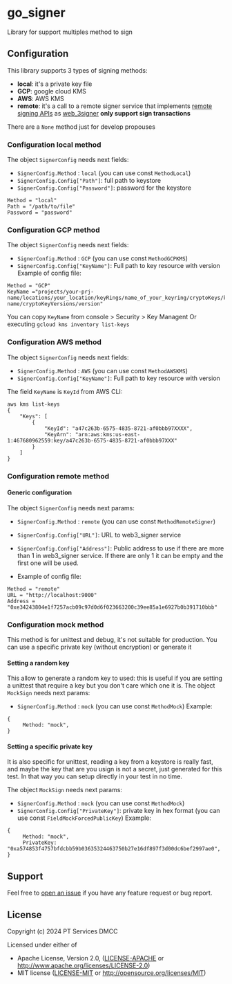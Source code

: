 # go_signer
Library for support multiples method to sign

## Configuration
This library supports 3 types of signing methods: 
- **local**: it's a private key file
- **GCP**: google cloud KMS
- **AWS**: AWS KMS
- **remote**: it's a call to a remote signer service that implements [remote signing APIs](https://github.com/ethereum/remote-signing-api?tab=readme-ov-file) as [web_3signer](https://docs.web3signer.consensys.io/) **only support sign transactions**

There are a `None` method just for develop propouses

### Configuration local method
The object `SignerConfig` needs next fields:
- `SignerConfig.Method` : `local`  (you can use const `MethodLocal`)
- `SignerConfig.Config["Path"]`: full path to keystore
- `SignerConfig.Config["Password"]`: password for the keystore
```
Method = "local"
Path = "/path/to/file"
Password = "password"
```

### Configuration GCP method
The object `SignerConfig` needs next fields:
- `SignerConfig.Method` : `GCP`  (you can use const `MethodGCPKMS`)
- `SignerConfig.Config["KeyName"]`: Full path to key resource with version
Example of config file:
```
Method = "GCP" 
KeyName ="projects/your-prj-name/locations/your_location/keyRings/name_of_your_keyring/cryptoKeys/key-name/cryptoKeyVersions/version"
```
You can copy `KeyName` from console > Security > Key Managent 
Or executing `gcloud kms inventory list-keys`

### Configuration AWS method
The object `SignerConfig` needs next fields:
- `SignerConfig.Method` : `AWS`  (you can use const `MethodAWSKMS`)
- `SignerConfig.Config["KeyName"]`: Full path to key resource with version

The field `KeyName` is `KeyId` from AWS CLI: 
```
aws kms list-keys
{
    "Keys": [
        {
            "KeyId": "a47c263b-6575-4835-8721-af0bbb97XXXX",
            "KeyArn": "arn:aws:kms:us-east-1:467680962559:key/a47c263b-6575-4835-8721-af0bbb97XXX"
        }
    ]
}
```

### Configuration remote method
#### Generic configuration
The object `SignerConfig` needs next params:
- `SignerConfig.Method` : `remote` (you can use const `MethodRemoteSigner`)
- `SignerConfig.Config["URL"]`: URL to web3_signer service
- `SignerConfig.Config["Address"]`: Public address to use if there are more than 1 in web3_signer service. If there are only 1 it can be empty and the first one will be used.

- Example of config file:
```
Method = "remote"
URL = "http://localhost:9000"
Address = "0xe34243804e1f7257acb09c97d0d6f023663200c39ee85a1e6927b0b391710bbb"
```


### Configuration mock method
This method is for unittest and debug, it's not suitable for production. 
You can use a specific private key (without encryption) or generate it
#### Setting a random key
This allow to generate a random key to used: this is useful if you are setting a unittest that require a key but you don't care which one it is.
The object `MockSign` needs next params:
- `SignerConfig.Method` : `mock` (you can use const `MethodMock`)
Example: 
```
{
     Method: "mock",
}
```

#### Setting a specific private key
It is also specific for unittest, reading a key from a keystore is really fast, and maybe 
the key that are you usign is not a secret, just generated for this test. In that way you 
can setup directly in your test in no time. 

The object `MockSign` needs next params:
- `SignerConfig.Method` : `mock` (you can use const `MethodMock`)
- `SignerConfig.Config["PrivateKey"]`: private key in hex format (you can use const `FieldMockForcedPublicKey`)
Example: 
```
{
     Method: "mock",
     PrivateKey: "0xa574853f4757bfdcbb59b03635324463750b27e16df897f3d00dc6bef2997ae0",
}
```

## Support

Feel free to [open an issue](https://github.com/agglayer/go_signer/issues/new) if you have any feature request or bug report.<br />


## License

Copyright (c) 2024 PT Services DMCC

Licensed under either of

* Apache License, Version 2.0, ([LICENSE-APACHE](LICENSE-APACHE) or http://www.apache.org/licenses/LICENSE-2.0)
* MIT license ([LICENSE-MIT](LICENSE-MIT) or http://opensource.org/licenses/MIT)